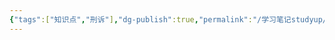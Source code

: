 ```yaml
---
{"tags":["知识点","刑诉"],"dg-publish":true,"permalink":"/学习笔记studyup/刑事诉讼法/妨害清算罪/","dgPassFrontmatter":true,"created":"2024-11-02T11:36:30.162+08:00","updated":"2024-11-02T11:36:30.592+08:00"}
---
```


